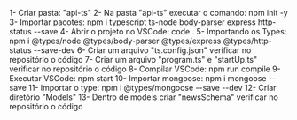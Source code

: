1- Criar pasta: "api-ts"
2- Na pasta "api-ts" executar o comando: npm init -y
3- Importar pacotes: npm i typescript ts-node body-parser express http-status --save
4- Abrir o projeto no VSCode: code .
5- Importando os Types: npm i @types/node @types/body-parser @types/express @types/http-status --save-dev
6- Criar um arquivo "ts.config.json" verificar no repositório o código
7- Criar um arquivo "program.ts" e "startUp.ts" verificar no repositório o código
8- Compilar VSCode: npm run compile
9- Executar VSCode: npm start
10- Importar mongoose: npm i mongoose --save
11- Importar o type: npm i @types/mongoose --save --dev
12- Criar diretório "Models"
13- Dentro de models criar "newsSchema" verificar no repositório o código